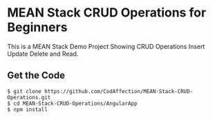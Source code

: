 # MEAN Stack CRUD Operations for Beginners
This is a MEAN Stack Demo Project Showing CRUD Operations Insert Update Delete and Read.

## Get the Code

```
$ git clone https://github.com/CodAffection/MEAN-Stack-CRUD-Operations.git
$ cd MEAN-Stack-CRUD-Operations/AngularApp
$ npm install
```

